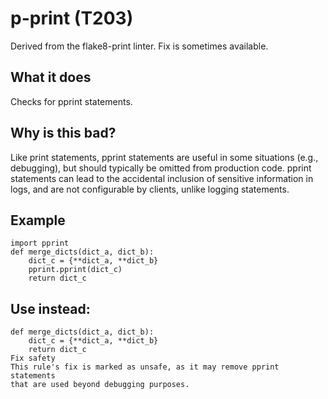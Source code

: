 # p-print (T203)
Derived from the flake8-print linter.
Fix is sometimes available.
## What it does
Checks for pprint statements.
## Why is this bad?
Like print statements, pprint statements are useful in some situations
(e.g., debugging), but should typically be omitted from production code.
pprint statements can lead to the accidental inclusion of sensitive
information in logs, and are not configurable by clients, unlike logging
statements.
## Example
```
import pprint
def merge_dicts(dict_a, dict_b):
    dict_c = {**dict_a, **dict_b}
    pprint.pprint(dict_c)
    return dict_c
```
## Use instead:
```
def merge_dicts(dict_a, dict_b):
    dict_c = {**dict_a, **dict_b}
    return dict_c
Fix safety
This rule's fix is marked as unsafe, as it may remove pprint statements
that are used beyond debugging purposes.
```